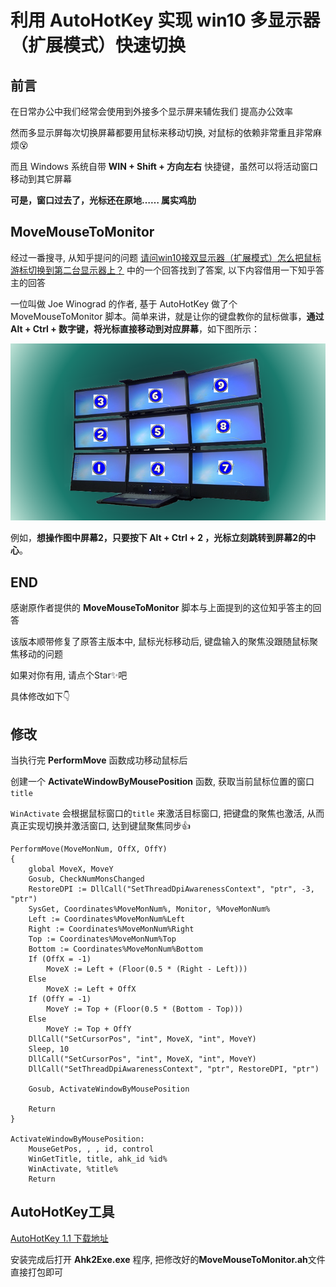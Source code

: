 # 利用 AutoHotKey 实现 win10 多显示器（扩展模式）快速切换



## 前言

在日常办公中我们经常会使用到外接多个显示屏来辅佐我们 提高办公效率

然而多显示屏每次切换屏幕都要用鼠标来移动切换, 对鼠标的依赖非常重且非常麻烦😵

而且 Windows 系统自带 **WIN + Shift + 方向左右** 快捷键，虽然可以将活动窗口移动到其它屏幕

**可是，窗口过去了，光标还在原地……  属实鸡肋**



## MoveMouseToMonitor

经过一番搜寻, 从知乎提问的问题 [请问win10接双显示器（扩展模式）怎么把鼠标游标切换到第二台显示器上？](https://www.zhihu.com/question/50002939/answer/2482798775) 中的一个回答找到了答案, 以下内容借用一下知乎答主的回答



一位叫做 Joe Winograd 的作者, 基于 AutoHotKey 做了个 MoveMouseToMonitor 脚本。简单来讲，就是让你的键盘教你的鼠标做事，**通过 Alt + Ctrl + 数字键，将光标直接移动到对应屏幕**，如下图所示：

![](v2-ac0e2c87c0d11e110f2d326bd5a7c97c_720w.png)

例如，**想操作图中屏幕2，只要按下 Alt + Ctrl + 2 ，光标立刻跳转到屏幕2的中心**。



## END

感谢原作者提供的 **MoveMouseToMonitor** 脚本与上面提到的这位知乎答主的回答

该版本顺带修复了原答主版本中, 鼠标光标移动后, 键盘输入的聚焦没跟随鼠标聚焦移动的问题

如果对你有用, 请点个Star✨吧

具体修改如下👇



## 修改

当执行完 **PerformMove** 函数成功移动鼠标后

创建一个 **ActivateWindowByMousePosition** 函数,  获取当前鼠标位置的窗口 `title`

`WinActivate` 会根据鼠标窗口的`title` 来激活目标窗口, 把键盘的聚焦也激活, 从而真正实现切换并激活窗口, 达到键鼠聚焦同步👍

```autohotkey
PerformMove(MoveMonNum, OffX, OffY)
{
    global MoveX, MoveY
    Gosub, CheckNumMonsChanged
    RestoreDPI := DllCall("SetThreadDpiAwarenessContext", "ptr", -3, "ptr")
    SysGet, Coordinates%MoveMonNum%, Monitor, %MoveMonNum%
    Left := Coordinates%MoveMonNum%Left
    Right := Coordinates%MoveMonNum%Right
    Top := Coordinates%MoveMonNum%Top
    Bottom := Coordinates%MoveMonNum%Bottom
    If (OffX = -1)
        MoveX := Left + (Floor(0.5 * (Right - Left)))
    Else
        MoveX := Left + OffX
    If (OffY = -1)
        MoveY := Top + (Floor(0.5 * (Bottom - Top)))
    Else
        MoveY := Top + OffY
    DllCall("SetCursorPos", "int", MoveX, "int", MoveY)
    Sleep, 10
    DllCall("SetCursorPos", "int", MoveX, "int", MoveY)
    DllCall("SetThreadDpiAwarenessContext", "ptr", RestoreDPI, "ptr")

    Gosub, ActivateWindowByMousePosition

    Return
}

ActivateWindowByMousePosition:
    MouseGetPos, , , id, control
    WinGetTitle, title, ahk_id %id%
    WinActivate, %title%
    Return

```



## AutoHotKey工具

[AutoHotKey 1.1 下载地址](https://www.autohotkey.com/download/ahk-install.exe)

安装完成后打开 **Ahk2Exe.exe** 程序, 把修改好的**MoveMouseToMonitor.ah**文件直接打包即可